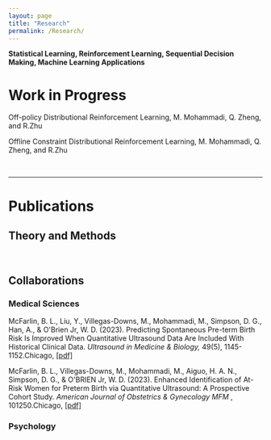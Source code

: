 ```yaml
---
layout: page
title: "Research"
permalink: /Research/
---
```

**Statistical Learning, Reinforcement Learning, Sequential Decision Making,  Machine Learning Applications**
<br/>

<html>
<body>

<h1>Work in Progress</h1>
<p> Off-policy Distributional Reinforcement Learning, M. Mohammadi, Q. Zheng, and R.Zhu</p>
<p> Offline Constraint Distributional Reinforcement Learning, M. Mohammadi, Q. Zheng, and R.Zhu</p>
<br/>
<hr />
<h1>Publications</h1>
<h2>Theory and Methods</h2>
<br/>

<h2>Collaborations</h2>
<h3>Medical Sciences</h3>
<p>McFarlin, B. L., Liu, Y., Villegas-Downs, M., Mohammadi, M., Simpson, D. G., Han, A., & O'Brien Jr, W. D. (2023). Predicting Spontaneous Pre-term Birth Risk Is Improved When Quantitative Ultrasound Data Are Included With Historical Clinical Data. <i>Ultrasound in Medicine & Biology,</i> 49(5), 1145-1152.Chicago, <a href="https://www.sciencedirect.com/science/article/abs/pii/S0301562922006834" target="_blank"> [pdf]</a>  </p>
<p>McFarlin, B. L., Villegas-Downs, M., Mohammadi, M., Aiguo, H. A. N., Simpson, D. G., & O'BRIEN Jr, W. D. (2023). Enhanced Identification of At-Risk Women for Preterm Birth via Quantitative Ultrasound: A Prospective Cohort Study. <i>American Journal of Obstetrics & Gynecology MFM </i>, 101250.Chicago, <a href="https://www.sciencedirect.com/science/article/abs/pii/S2589933323003920" target="_blank"> [pdf]</a>  </p>

<h3>Psychology</h3>

</body>
</html>
